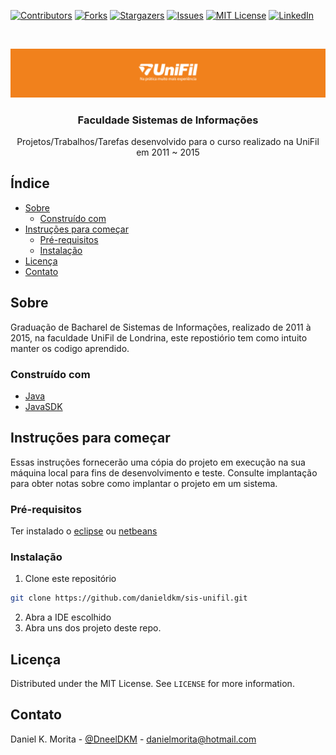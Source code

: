 <!-- PROJECT SHIELDS -->
<!--
*** I'm using markdown "reference style" links for readability.
*** Reference links are enclosed in brackets [ ] instead of parentheses ( ).
*** See the bottom of this document for the declaration of the reference variables
*** for contributors-url, forks-url, etc. This is an optional, concise syntax you may use.
*** https://www.markdownguide.org/basic-syntax/#reference-style-links
-->
[![Contributors][contributors-shield]][contributors-url]
[![Forks][forks-shield]][forks-url]
[![Stargazers][stars-shield]][stars-url]
[![Issues][issues-shield]][issues-url]
[![MIT License][license-shield]][license-url]
[![LinkedIn][linkedin-shield]][linkedin-url]


<!-- PROJECT LOGO -->
<br />
<p align="center">
  <a href="https://www.unifil.br/">
    <img src="banner.png" alt="Banner">
  </a>

  <h3 align="center">Faculdade Sistemas de Informações</h3>

  <p align="center">
    Projetos/Trabalhos/Tarefas desenvolvido para o curso realizado na UniFil em 2011 ~ 2015
    <br />
  </p>
</p>

<!-- TABLE OF CONTENTS -->
## Índice

* [Sobre](#sobre)
  * [Construído com](#construído-com)
* [Instruções para começar](#instruções-para-começar)
  * [Pré-requisitos](#pré-requisitos)
  * [Instalação](#instalação)
* [Licença](#licença)
* [Contato](#contato)


<!-- ABOUT THE PROJECT -->
## Sobre

Graduação de Bacharel de Sistemas de Informações, realizado de 2011 à 2015, na faculdade UniFil de Londrina, este repostiório tem como intuito manter os codigo aprendido.

### Construído com

* [Java](https://www.oracle.com/br/JAVA/)
* [JavaSDK](https://www.oracle.com/technetwork/pt/java/javase/downloads/index.html)

<!-- GETTING STARTED -->
## Instruções para começar

Essas instruções fornecerão uma cópia do projeto em execução na sua máquina local para fins de desenvolvimento e teste. Consulte implantação para obter notas sobre como implantar o projeto em um sistema.

### Pré-requisitos
Ter instalado o [eclipse](https://www.eclipse.org/) ou [netbeans](https://netbeans.org/)

### Instalação

1. Clone este repositório
```sh
git clone https://github.com/danieldkm/sis-unifil.git
```
2. Abra a IDE escolhido
3. Abra uns dos projeto deste repo.

<!-- LICENSE -->
## Licença

Distributed under the MIT License. See `LICENSE` for more information.


<!-- CONTACT -->
## Contato

Daniel K. Morita - [@DneelDKM](https://twitter.com/DneelKM) - danielmorita@hotmail.com


<!-- MARKDOWN LINKS & IMAGES -->
<!-- https://www.markdownguide.org/basic-syntax/#reference-style-links -->
[contributors-shield]: https://img.shields.io/github/contributors/danieldkm/sis-unifil.svg?style=flat-square
[contributors-url]: https://github.com/danieldkm/sis-unifil/graphs/contributors
[forks-shield]: https://img.shields.io/github/forks/danieldkm/sis-unifil.svg?style=flat-square
[forks-url]: https://github.com/danieldkm/sis-unifil/network/members
[stars-shield]: https://img.shields.io/github/stars/danieldkm/sis-unifil.svg?style=flat-square
[stars-url]: https://github.com/danieldkm/sis-unifil/stargazers
[issues-shield]: https://img.shields.io/github/issues/danieldkm/sis-unifil.svg?style=flat-square
[issues-url]: https://github.com/danieldkm/sis-unifil/issues
[license-shield]: https://img.shields.io/github/license/danieldkm/sis-unifil.svg?style=flat-square
[license-url]: https://github.com/danieldkm/sis-unifil/blob/master/LICENSE
[linkedin-shield]: https://img.shields.io/badge/-LinkedIn-black.svg?style=flat-square&logo=linkedin&colorB=555
[linkedin-url]: https://linkedin.com/in/daniel-k-morita-7b928831
[product-screenshot]: images/screenshot.png

